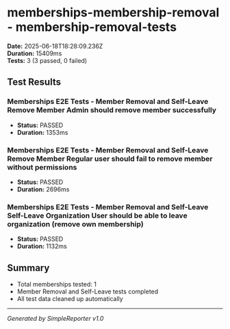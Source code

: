 # memberships-membership-removal - membership-removal-tests

**Date:** 2025-06-18T18:28:09.236Z  
**Duration:** 15409ms  
**Tests:** 3 (3 passed, 0 failed)

## Test Results


### Memberships E2E Tests - Member Removal and Self-Leave Remove Member Admin should remove member successfully
- **Status:** PASSED
- **Duration:** 1353ms



### Memberships E2E Tests - Member Removal and Self-Leave Remove Member Regular user should fail to remove member without permissions
- **Status:** PASSED
- **Duration:** 2696ms



### Memberships E2E Tests - Member Removal and Self-Leave Self-Leave Organization User should be able to leave organization (remove own membership)
- **Status:** PASSED
- **Duration:** 1132ms



## Summary

- Total memberships tested: 1
- Member Removal and Self-Leave tests completed
- All test data cleaned up automatically

---
*Generated by SimpleReporter v1.0*
